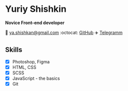 # Yuriy Shishkin

**Novice Front-end developer**

 :email: <ya.shishkan@gmail.com> :octocat: [GitHub](https://github.com/YuriyShishkin/) :airplane: [Telegramm](https://t.me/ShishkinYuriy)

 ## Skills

 - [x] Photoshop, Figma
 - [x] HTML, CSS
 - [x] SCSS
 - [x] JavaScript - the basics
 - [x] Git
